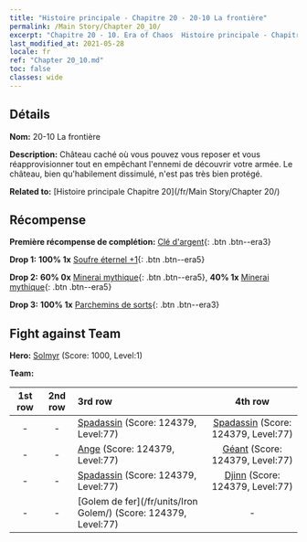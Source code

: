 ```yaml
---
title: "Histoire principale - Chapitre 20 - 20-10 La frontière"
permalink: /Main Story/Chapter 20_10/
excerpt: "Chapitre 20 - 10. Era of Chaos  Histoire principale - Chapitre 20_10. 20-10 La frontière"
last_modified_at: 2021-05-28
locale: fr
ref: "Chapter 20_10.md"
toc: false
classes: wide
---
```


## Détails

 **Nom:** 20-10 La frontière

 **Description:** Château caché où vous pouvez vous reposer et vous réapprovisionner tout en empêchant l'ennemi de découvrir votre armée. Le château, bien qu'habilement dissimulé, n'est pas très bien protégé.

 **Related to:** [Histoire principale Chapitre 20](/fr/Main Story/Chapter 20/)

## Récompense

 **Première récompense de complétion:** [Clé d'argent](/ItemsFR/con_693/){: .btn .btn--era3}

 **Drop 1:** **100% 1x** [Soufre éternel +1](/ItemsFR/mat_71/){: .btn .btn--era5}

 **Drop 2:** **60% 0x** [Minerai mythique](/ItemsFR/mat_61/){: .btn .btn--era5}, **40% 1x** [Minerai mythique](/ItemsFR/mat_61/){: .btn .btn--era5}

 **Drop 3:** **100% 1x** [Parchemins de sorts](/ItemsFR/con_694/){: .btn .btn--era3}


## Fight against Team
 **Hero:** [Solmyr](/fr/heroes/Solmyr/) (Score: 1000, Level:1)

 **Team:**


  | 1st row | 2nd row | 3rd row | 4th row |
  |:----:|:----:|:----|:----:|
  | - | - | [Spadassin](/fr/units/Swordsman/) (Score: 124379, Level:77)  | [Spadassin](/fr/units/Swordsman/) (Score: 124379, Level:77)  |
  | - | - | [Ange](/fr/units/Angel/) (Score: 124379, Level:77)  | [Géant](/fr/units/Giant/) (Score: 124379, Level:77)  |
  | - | - | [Spadassin](/fr/units/Swordsman/) (Score: 124379, Level:77)  | [Djinn](/fr/units/Genie/) (Score: 124379, Level:77)  |
  | - | - | [Golem de fer](/fr/units/Iron Golem/) (Score: 124379, Level:77)  | - |


